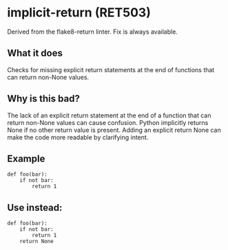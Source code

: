 # implicit-return (RET503)
Derived from the flake8-return linter.
Fix is always available.
## What it does
Checks for missing explicit return statements at the end of functions
that can return non-None values.
## Why is this bad?
The lack of an explicit return statement at the end of a function that
can return non-None values can cause confusion. Python implicitly returns
None if no other return value is present. Adding an explicit
return None can make the code more readable by clarifying intent.
## Example
```
def foo(bar):
    if not bar:
        return 1
```
## Use instead:
```
def foo(bar):
    if not bar:
        return 1
    return None
```
